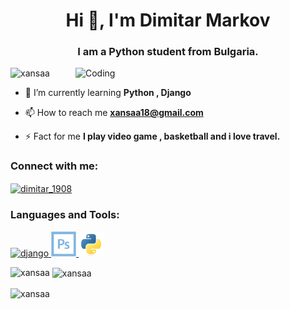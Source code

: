 <h1 align="center">Hi 👋, I'm Dimitar Markov</h1>
<h3 align="center">I am a Python student from Bulgaria.</h3>
<img align="right" alt="Coding" width="400" src="https://media.tenor.com/x2piGTPbThoAAAAC/programming.gif"
<p align="left"> <img src="https://komarev.com/ghpvc/?username=xansaa&label=Profile%20views&color=0e75b6&style=flat" alt="xansaa" /> </p>

- 🌱 I’m currently learning **Python , Django**

- 📫 How to reach me **xansaa18@gmail.com**

- ⚡ Fact for me **I play video game , basketball and i love travel.**

<h3 align="left">Connect with me:</h3>
<p align="left">
<a href="https://instagram.com/dimitar_1908" target="blank"><img align="center" src="https://raw.githubusercontent.com/rahuldkjain/github-profile-readme-generator/master/src/images/icons/Social/instagram.svg" alt="dimitar_1908" height="30" width="40" /></a>
</p>

<h3 align="left">Languages and Tools:</h3>
<p align="left"> <a href="https://www.djangoproject.com/" target="_blank" rel="noreferrer"> <img src="https://cdn.worldvectorlogo.com/logos/django.svg" alt="django" width="40" height="40"/> </a> <a href="https://www.photoshop.com/en" target="_blank" rel="noreferrer"> <img src="https://raw.githubusercontent.com/devicons/devicon/master/icons/photoshop/photoshop-line.svg" alt="photoshop" width="40" height="40"/> </a> <a href="https://www.python.org" target="_blank" rel="noreferrer"> <img src="https://raw.githubusercontent.com/devicons/devicon/master/icons/python/python-original.svg" alt="python" width="40" height="40"/> </a> </p>

<p><img align="left" src="https://github-readme-stats.vercel.app/api/top-langs?username=xansaa&show_icons=true&locale=en&layout=compact" alt="xansaa" /></p>

<p>&nbsp;<img align="center" src="https://github-readme-stats.vercel.app/api?username=xansaa&show_icons=true&locale=en" alt="xansaa" /></p>

<p><img align="center" src="https://github-readme-streak-stats.herokuapp.com/?user=xansaa&" alt="xansaa" /></p>

